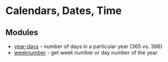 # Calendars, Dates, Time

## Modules

* [year-days](https://github.com/sindresorhus/year-days) - number of days in a particular year (365 vs. 366)
* [weeknumber](https://github.com/commenthol/weeknumber) - get week number or day number of the year
